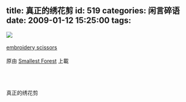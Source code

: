 title: 真正的绣花剪
id: 519
categories: 闲言碎语
date: 2009-01-12 15:25:00
tags:
---

[![](http://m1.img.libdd.com/farm5/2012/0821/17/17BB479AD23C205285F816B5B1FCE8266E09A45EF698_240_135.JPEG)</img>](http://www.flickr.com/photos/book_wallah/3181757074/ "photo sharing")
</br>
</br><span>[embroidery scissors](http://www.flickr.com/photos/book_wallah/3181757074/)
</br>
</br>原由 [Smallest Forest](http://www.flickr.com/people/book_wallah/) 上載
</br></span>
</br>
</br>
</br>

真正的绣花剪
